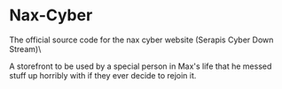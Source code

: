 # Nax-Cyber
The official source code for the nax cyber website (Serapis Cyber Down Stream)\

A storefront to be used by a special person in Max's life that he messed stuff up horribly with if they ever decide to rejoin it.
